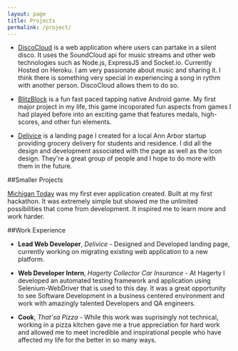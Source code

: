 ```yaml
---
layout: page
title: Projects
permalink: /project/
---
```


* [DiscoCloud](http://discocloud.herokuapp.com) is a web application where users can partake in a silent disco. It uses the SoundCloud api for music streams and other web technologies such as Node.js, ExpressJS and Socket.io. Currently Hosted on Heroku. I am very passionate about music and sharing it. I think there is something very special in experiencing a song in rythm with another person. DiscoCloud allows them to do so.

* [BlitzBlock](http://goo.gl/zqblW9) is a fun fast paced tapping native Android game. My first major project in my life, this game incoporated fun aspects from games I had played before into an exciting game that features medals, high-scores, and other fun elements.

* [Delivice](https://delivice.github.io) is a landing page I created for a local Ann Arbor startup providing grocery delivery for students and residence. I did all the design and development associated with the page as well as the icon design. They're a great group of people and I hope to do more with them in the future.

##Smaller Projects

[Michigan Today](http://goo.gl/zqblW9) was my first ever application created. Built at my first hackathon. It was extremely simple but showed me the unlimited possibilities that come from development. It inspired me to learn more and work harder.

##Work Experience

* **Lead Web Developer**, *Delivice* - Designed and Developed landing page, currently working on migrating existing web application to a new platform.

* **Web Developer Intern**, *Hagerty Collector Car Insurance* - At Hagerty I developed an automated testing framework and application using Selenium-WebDriver that is used to this day. It was a great opportunity to see Software Development in a business centered environment and work with amazingly talented Developers and QA engineers. 

* **Cook**, *That'sa Pizza* - While this work was suprisingly not technical, working in a pizza kitchen gave me a true appreciation for hard work and allowed me to meet incredible and inspirational people who have affected my life for the better in so many ways.

